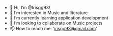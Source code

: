 - 👋 Hi, I’m @Irisgg93!
- 👀 I’m interested in Music and literature
- 🌱 I’m currently learning application development
- 💞️ I’m looking to collaborate on Music projects
- 📫 How to reach me: 'irisgg93@gmail.com'  

<!---
Irisgg93/Irisgg93 is a ✨ special ✨ repository because its `README.md` (this file) appears on your GitHub profile.
You can click the Preview link to take a look at your changes.
--->

